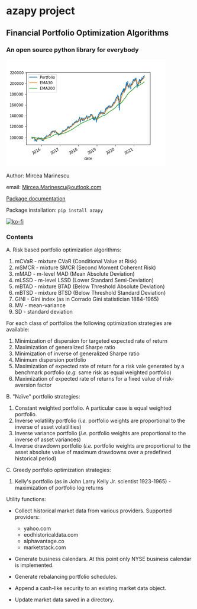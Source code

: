 # azapy project
## Financial Portfolio Optimization Algorithms
### An open source python library for everybody

![TimeSeries](graphics/Portfolio_1.png)

Author: Mircea Marinescu

email: Mircea.Marinescu@outlook.com

[Package documentation](https://azapy.readthedocs.io/en/latest)

Package installation: `pip install azapy`

[![ko-fi](https://ko-fi.com/img/githubbutton_sm.svg)](https://ko-fi.com/D1D07G22H)

### Contents
A. Risk based portfolio optimization algorithms:
  1. mCVaR - mixture CVaR (Conditional Value at Risk)
  2. mSMCR - mixture SMCR (Second Moment Coherent Risk)
  3. mMAD - m-level MAD (Mean Absolute Deviation)
  4. mLSSD - m-level LSSD (Lower Standard Semi-Deviation)
  5. mBTAD - mixture BTAD (Below Threshold Absolute Deviation)
  6. mBTSD - mixture BTSD (Below Threshold Standard Deviation)
  7. GINI - Gini index (as in Corrado Gini statistician 1884-1965)
  8. MV - mean-variance
  9. SD - standard deviation

For each class of portfolios the following optimization strategies are
available:
  1. Minimization of dispersion for targeted expected rate of return
  2. Maximization of generalized Sharpe ratio
  3. Minimization of inverse of generalized Sharpe ratio
  4. Minimum dispersion portfolio
  5. Maximization of expected rate of return for a risk vale generated by a
  benchmark portfolio (*e.g.* same risk as equal weighted portfolio)
  6. Maximization of expected rate of returns for a fixed value of
     risk-aversion factor

B. "Naïve" portfolio strategies:
  1. Constant weighted portfolio. A particular case is equal
     weighted portfolio.
  2. Inverse volatility portfolio (*i.e.* portfolio weights are proportional to
     the inverse of asset volatilities)
  3. Inverse variance portfolio (*i.e.* portfolio weights are proportional to
     the inverse of asset variances)
  4. Inverse drawdown portfolio (*i.e.* portfolio weights are proportional to
     the asset absolute value of maximum drawdowns over a predefined
     historical period)

C. Greedy portfolio optimization strategies:
  1. Kelly's portfolio (as in John Larry Kelly Jr. scientist 1923-1965) -
     maximization of portfolio log returns

Utility functions:
  * Collect historical market data from various providers.
    Supported providers:

    - yahoo.com
    - eodhistoricaldata.com
    - alphavantage.co
    - marketstack.com

  * Generate business calendars. At this point only NYSE business calendar
    is implemented.
  * Generate rebalancing portfolio schedules.
  * Append a cash-like security to an existing market data object.
  * Update market data saved in a directory.

